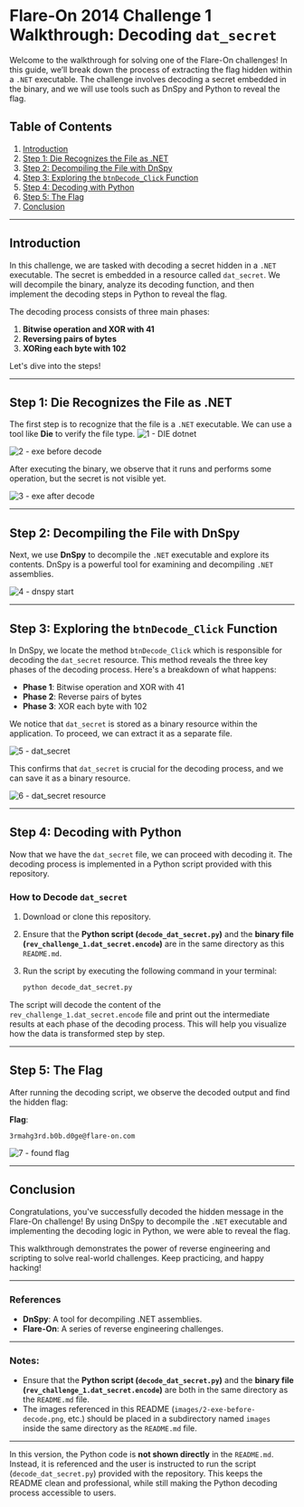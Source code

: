 # Flare-On 2014 Challenge 1 Walkthrough: Decoding `dat_secret`

Welcome to the walkthrough for solving one of the Flare-On challenges! In this guide, we’ll break down the process of extracting the flag hidden within a `.NET` executable. The challenge involves decoding a secret embedded in the binary, and we will use tools such as DnSpy and Python to reveal the flag.

## Table of Contents
1. [Introduction](#introduction)
2. [Step 1: Die Recognizes the File as .NET](#step-1-die-recognizes-the-file-as-net)
3. [Step 2: Decompiling the File with DnSpy](#step-2-decompiling-the-file-with-dnspy)
4. [Step 3: Exploring the `btnDecode_Click` Function](#step-3-exploring-the-btndecodeclick-function)
5. [Step 4: Decoding with Python](#step-4-decoding-with-python)
6. [Step 5: The Flag](#step-5-the-flag)
7. [Conclusion](#conclusion)

---

## Introduction

In this challenge, we are tasked with decoding a secret hidden in a `.NET` executable. The secret is embedded in a resource called `dat_secret`. We will decompile the binary, analyze its decoding function, and then implement the decoding steps in Python to reveal the flag.

The decoding process consists of three main phases:

1. **Bitwise operation and XOR with 41**
2. **Reversing pairs of bytes**
3. **XORing each byte with 102**

Let's dive into the steps!

---

## Step 1: Die Recognizes the File as .NET

The first step is to recognize that the file is a `.NET` executable. We can use a tool like **Die** to verify the file type.
![1 - DIE dotnet](images/1-die-dotnet.png)

![2 - exe before decode](images/2-exe-before-decode.png)

After executing the binary, we observe that it runs and performs some operation, but the secret is not visible yet.

![3 - exe after decode](images/3-exe-after-decode.png)

---

## Step 2: Decompiling the File with DnSpy

Next, we use **DnSpy** to decompile the `.NET` executable and explore its contents. DnSpy is a powerful tool for examining and decompiling `.NET` assemblies.

![4 - dnspy start](images/4-dnspy-start.png)

---

## Step 3: Exploring the `btnDecode_Click` Function

In DnSpy, we locate the method `btnDecode_Click` which is responsible for decoding the `dat_secret` resource. This method reveals the three key phases of the decoding process. Here's a breakdown of what happens:

- **Phase 1**: Bitwise operation and XOR with 41
- **Phase 2**: Reverse pairs of bytes
- **Phase 3**: XOR each byte with 102

We notice that `dat_secret` is stored as a binary resource within the application. To proceed, we can extract it as a separate file.

![5 - dat_secret](images/5-dat-secret.png)

This confirms that `dat_secret` is crucial for the decoding process, and we can save it as a binary resource.

![6 - dat_secret resource](images/6-dat-secret-resource.png)

---

## Step 4: Decoding with Python

Now that we have the `dat_secret` file, we can proceed with decoding it. The decoding process is implemented in a Python script provided with this repository.

### How to Decode `dat_secret`

1. Download or clone this repository.
2. Ensure that the **Python script (`decode_dat_secret.py`)** and the **binary file (`rev_challenge_1.dat_secret.encode`)** are in the same directory as this `README.md`.
3. Run the script by executing the following command in your terminal:
   
   ```bash
   python decode_dat_secret.py
   ```

The script will decode the content of the `rev_challenge_1.dat_secret.encode` file and print out the intermediate results at each phase of the decoding process. This will help you visualize how the data is transformed step by step.

---

## Step 5: The Flag

After running the decoding script, we observe the decoded output and find the hidden flag:

**Flag**:  
```
3rmahg3rd.b0b.d0ge@flare-on.com
```

![7 - found flag](images/7-found-flag.png)

---

## Conclusion

Congratulations, you've successfully decoded the hidden message in the Flare-On challenge! By using DnSpy to decompile the `.NET` executable and implementing the decoding logic in Python, we were able to reveal the flag.

This walkthrough demonstrates the power of reverse engineering and scripting to solve real-world challenges. Keep practicing, and happy hacking!

---

### References
- **DnSpy**: A tool for decompiling .NET assemblies.
- **Flare-On**: A series of reverse engineering challenges.

---

### Notes:
- Ensure that the **Python script (`decode_dat_secret.py`)** and the **binary file (`rev_challenge_1.dat_secret.encode`)** are both in the same directory as the `README.md` file.
- The images referenced in this README (`images/2-exe-before-decode.png`, etc.) should be placed in a subdirectory named `images` inside the same directory as the `README.md` file.

---

In this version, the Python code is **not shown directly** in the `README.md`. Instead, it is referenced and the user is instructed to run the script (`decode_dat_secret.py`) provided with the repository. This keeps the README clean and professional, while still making the Python decoding process accessible to users.
